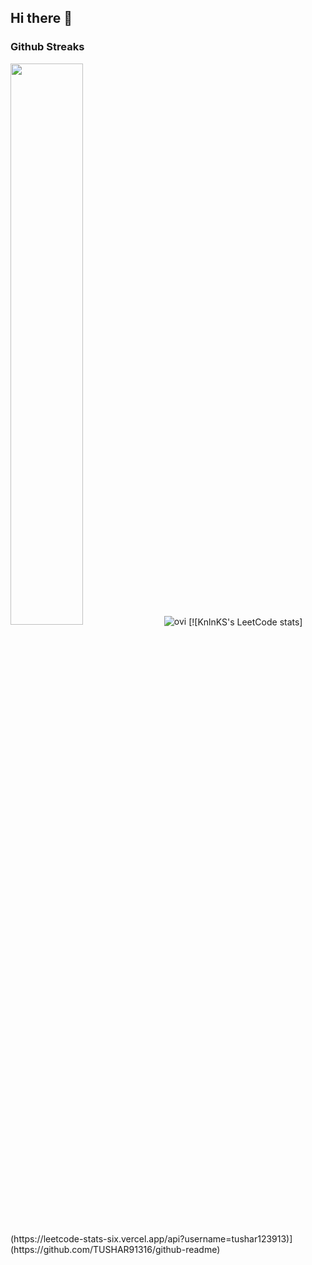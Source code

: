 ## Hi there 👋

<!--
**TUSHAR91316/TUSHAR91316** is a ✨ _special_ ✨ repository because its `README.md` (this file) appears on your GitHub profile.

Here are some ideas to get you started:

- 🔭 I’m currently working on ...
- 🌱 I’m currently learning ...
- 👯 I’m looking to collaborate on ...
- 🤔 I’m looking for help with ...
- 💬 Ask me about ...
- 📫 How to reach me: ...
- 😄 Pronouns: ...
- ⚡ Fun fact: ...
-->
### Github Streaks
<img src="https://github-readme-streak-stats.herokuapp.com/?user=TUSHAR91316&theme=dark" width="48%" >
<img src="https://github-readme-stats.vercel.app/api/top-langs?username=TUSHAR91316&show_icons=true&locale=en&layout=compact&theme=chartreuse-dark" alt="ovi" />
[![KnlnKS's LeetCode stats](https://leetcode-stats-six.vercel.app/api?username=tushar123913)](https://github.com/TUSHAR91316/github-readme)

